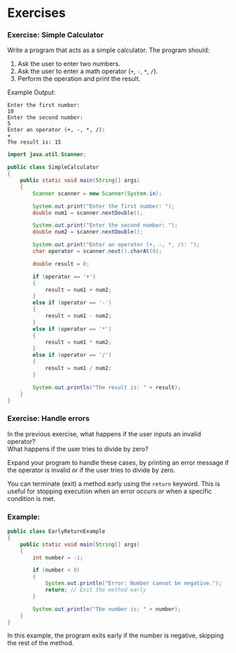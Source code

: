 # Exercises

### Exercise: Simple Calculator
Write a program that acts as a simple calculator. The program should:
1. Ask the user to enter two numbers.
2. Ask the user to enter a math operator (`+`, `-`, `*`, `/`).
3. Perform the operation and print the result.

Example Output:
```
Enter the first number:
10
Enter the second number:
5
Enter an operator (+, -, *, /):
+
The result is: 15
```

<hint title="Solution">

```java
import java.util.Scanner;

public class SimpleCalculator 
{
    public static void main(String[] args) 
    {
        Scanner scanner = new Scanner(System.in);

        System.out.print("Enter the first number: ");
        double num1 = scanner.nextDouble();

        System.out.print("Enter the second number: ");
        double num2 = scanner.nextDouble();

        System.out.print("Enter an operator (+, -, *, /): ");
        char operator = scanner.next().charAt(0);

        double result = 0;

        if (operator == '+') 
        {
            result = num1 + num2;
        } 
        else if (operator == '-') 
        {
            result = num1 - num2;
        } 
        else if (operator == '*') 
        {
            result = num1 * num2;
        } 
        else if (operator == '/') 
        {
            result = num1 / num2;
        } 

        System.out.println("The result is: " + result);
    }
}
```

</hint>

### Exercise: Handle errors

In the previous exercise, what happens if the user inputs an invalid operator?\
What happens if the user tries to divide by zero?

Expand your program to handle these cases, by printing an error message if the operator is invalid or if the user tries to divide by zero.


<hint title="Hint 1">

You can terminate (exit) a method early using the `return` keyword. This is useful for stopping execution when an error occurs or when a specific condition is met.

### Example:

```java
public class EarlyReturnExample 
{
    public static void main(String[] args) 
    {
        int number = -1;

        if (number < 0) 
        {
            System.out.println("Error: Number cannot be negative.");
            return; // Exit the method early
        }

        System.out.println("The number is: " + number);
    }
}

```

In this example, the program exits early if the number is negative, skipping the rest of the method.

</hint>